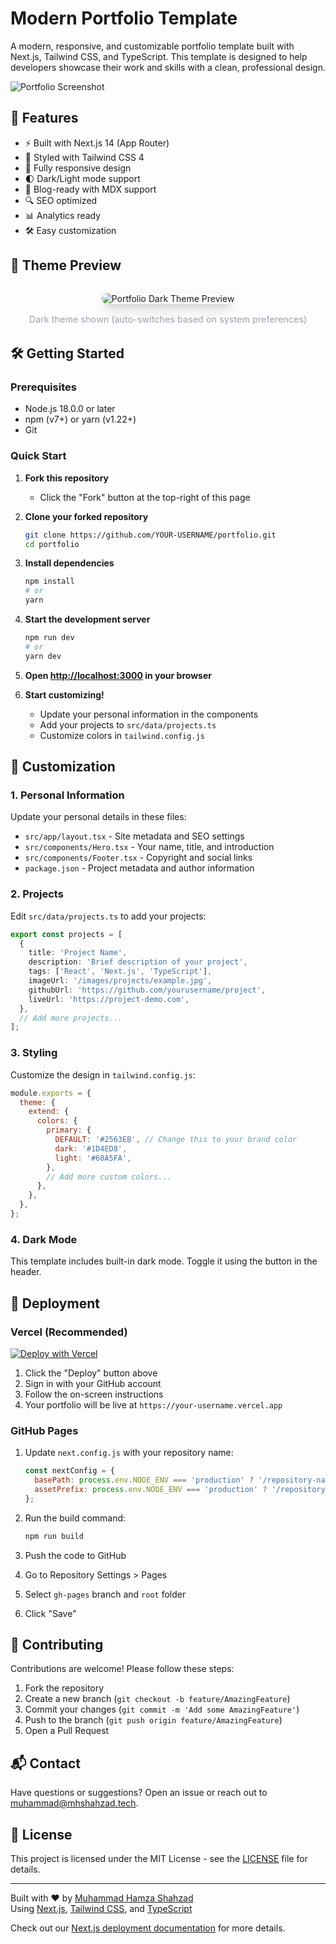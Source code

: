 # Modern Portfolio Template

A modern, responsive, and customizable portfolio template built with Next.js, Tailwind CSS, and TypeScript. This template is designed to help developers showcase their work and skills with a clean, professional design.

![Portfolio Screenshot](/public/images/screenshot.png)

## 🚀 Features

- ⚡ Built with Next.js 14 (App Router)
- 🎨 Styled with Tailwind CSS 4
- 📱 Fully responsive design
- 🌓 Dark/Light mode support
- 📝 Blog-ready with MDX support
- 🔍 SEO optimized
- 📊 Analytics ready
- 🛠 Easy customization

## 🎨 Theme Preview

<div style="text-align: center; margin: 2rem 0;">
  <img 
    src="/public/images/dark-theme.png" 
    alt="Portfolio Dark Theme Preview" 
    style="max-width: 100%; height: auto; border-radius: 12px; box-shadow: 0 10px 25px -5px rgba(0,0,0,0.3), 0 8px 10px -6px rgba(0,0,0,0.2);"
  />
  <p style="margin-top: 1rem; color: #9CA3AF; font-size: 0.9rem;">Dark theme shown (auto-switches based on system preferences)</p>
</div>

## 🛠 Getting Started

### Prerequisites

- Node.js 18.0.0 or later
- npm (v7+) or yarn (v1.22+)
- Git

### Quick Start

1. **Fork this repository**
   - Click the "Fork" button at the top-right of this page

2. **Clone your forked repository**
   ```bash
   git clone https://github.com/YOUR-USERNAME/portfolio.git
   cd portfolio
   ```

3. **Install dependencies**
   ```bash
   npm install
   # or
   yarn
   ```

4. **Start the development server**
   ```bash
   npm run dev
   # or
   yarn dev
   ```

5. **Open [http://localhost:3000](http://localhost:3000) in your browser**

6. **Start customizing!**
   - Update your personal information in the components
   - Add your projects to `src/data/projects.ts`
   - Customize colors in `tailwind.config.js`

## 🎨 Customization

### 1. Personal Information

Update your personal details in these files:
- `src/app/layout.tsx` - Site metadata and SEO settings
- `src/components/Hero.tsx` - Your name, title, and introduction
- `src/components/Footer.tsx` - Copyright and social links
- `package.json` - Project metadata and author information

### 2. Projects

Edit `src/data/projects.ts` to add your projects:
```typescript
export const projects = [
  {
    title: 'Project Name',
    description: 'Brief description of your project',
    tags: ['React', 'Next.js', 'TypeScript'],
    imageUrl: '/images/projects/example.jpg',
    githubUrl: 'https://github.com/yourusername/project',
    liveUrl: 'https://project-demo.com',
  },
  // Add more projects...
];
```

### 3. Styling

Customize the design in `tailwind.config.js`:
```javascript
module.exports = {
  theme: {
    extend: {
      colors: {
        primary: {
          DEFAULT: '#2563EB', // Change this to your brand color
          dark: '#1D4ED8',
          light: '#60A5FA',
        },
        // Add more custom colors...
      },
    },
  },
};
```

### 4. Dark Mode

This template includes built-in dark mode. Toggle it using the button in the header.

## 🚀 Deployment

### Vercel (Recommended)

[![Deploy with Vercel](https://vercel.com/button)](https://vercel.com/new/clone?repository-url=https%3A%2F%2Fgithub.com%2Fmhshahzad%2Fportfolio&project-name=my-portfolio&repository-name=portfolio)

1. Click the "Deploy" button above
2. Sign in with your GitHub account
3. Follow the on-screen instructions
4. Your portfolio will be live at `https://your-username.vercel.app`

### GitHub Pages

1. Update `next.config.js` with your repository name:
   ```javascript
   const nextConfig = {
     basePath: process.env.NODE_ENV === 'production' ? '/repository-name' : '',
     assetPrefix: process.env.NODE_ENV === 'production' ? '/repository-name/' : '',
   };
   ```

2. Run the build command:
   ```bash
   npm run build
   ```

3. Push the code to GitHub
4. Go to Repository Settings > Pages
5. Select `gh-pages` branch and `root` folder
6. Click "Save"

## 🤝 Contributing

Contributions are welcome! Please follow these steps:

1. Fork the repository
2. Create a new branch (`git checkout -b feature/AmazingFeature`)
3. Commit your changes (`git commit -m 'Add some AmazingFeature'`)
4. Push to the branch (`git push origin feature/AmazingFeature`)
5. Open a Pull Request

## 📬 Contact

Have questions or suggestions? Open an issue or reach out to [muhammad@mhshahzad.tech](mailto:muhammad@mhshahzad.tech).

## 📄 License

This project is licensed under the MIT License - see the [LICENSE](LICENSE) file for details.

---

Built with ❤️ by [Muhammad Hamza Shahzad](https://mhshahzad.tech)  
Using [Next.js](https://nextjs.org/), [Tailwind CSS](https://tailwindcss.com/), and [TypeScript](https://www.typescriptlang.org/)

Check out our [Next.js deployment documentation](https://nextjs.org/docs/app/building-your-application/deploying) for more details.
